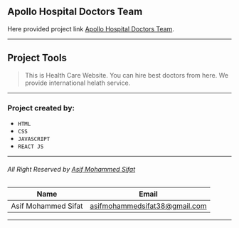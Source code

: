 ## Apollo Hospital Doctors Team

Here provided project link [Apollo Hospital Doctors Team](https://doctor-asif.netlify.app/).
___
## Project Tools
>This is Health Care Website.
>You can hire best doctors from here.
>We provide international helath service.

---

### Project created by:
* `HTML`
* `CSS`
* `JAVASCRIPT`
* `REACT JS`
---
###### All Right Reserved by [Asif Mohammed Sifat](https://www.facebook.com/asif.engrr)

<!-- table -->
|Name               |Email                        |
|-------------------|-----------------------------|
|Asif Mohammed Sifat|asifmohammedsifat38@gmail.com|

***